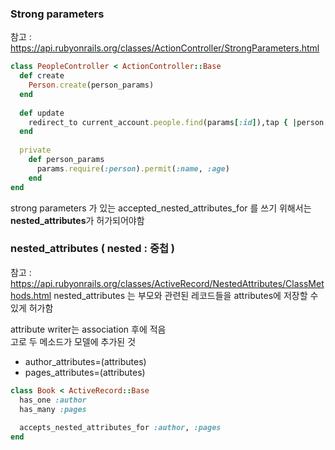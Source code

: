 ### Strong parameters

참고 : https://api.rubyonrails.org/classes/ActionController/StrongParameters.html


```ruby
class PeopleController < ActionController::Base
  def create
    Person.create(person_params)
  end
  
  def update
    redirect_to current_account.people.find(params[:id]),tap { |person| person.update!(person_params) }
  end
  
  private
    def person_params
      params.require(:person).permit(:name, :age)
    end
end
```

strong parameters 가 있는 accepted_nested_attributes_for 를 쓰기 위해서는 **nested_attributes**가 허가되어야함

### nested_attributes ( nested : 중첩 )

참고 : https://api.rubyonrails.org/classes/ActiveRecord/NestedAttributes/ClassMethods.html
nested_attributes 는 부모와 관련된 레코드들을 attributes에 저장할 수 있게 허가함 <br>

attribute writer는 association 후에 적음 <br>
고로 두 메소드가 모델에 추가된 것

- author_attributes=(attributes)
- pages_attributes=(attributes)


```ruby
class Book < ActiveRecord::Base
  has_one :author
  has_many :pages
  
  accepts_nested_attributes_for :author, :pages
end
```





